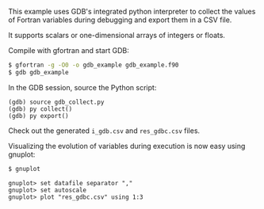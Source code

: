 This example uses GDB's integrated python interpreter to collect the values of Fortran variables during debugging and export them in a CSV file.

It supports scalars or one-dimensional arrays of integers or floats.

Compile with gfortran and start GDB:

```bash
$ gfortran -g -O0 -o gdb_example gdb_example.f90
$ gdb gdb_example
```

In the GDB session, source the Python script:

```GDB
(gdb) source gdb_collect.py
(gdb) py collect()
(gdb) py export()
```

Check out the generated `i_gdb.csv` and `res_gdbc.csv` files.

Visualizing the evolution of variables during execution is now easy using gnuplot:

```bash
$ gnuplot
```

```Gnuplot
gnuplot> set datafile separator ","
gnuplot> set autoscale
gnuplot> plot "res_gdbc.csv" using 1:3
```